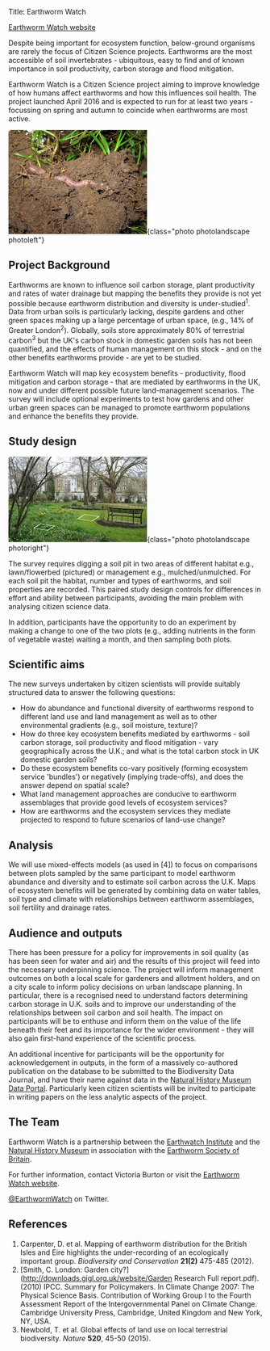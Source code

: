 Title: Earthworm Watch

<div class="text-center">
  <a href="http://earthwormwatch.org/" class="btn btn-primary btn-lg">
    Earthworm Watch website
  </a>
</div>

Despite being important for ecosystem function, below-ground organisms are
rarely the focus of Citizen Science projects. Earthworms are the most accessible
of soil invertebrates - ubiquitous, easy to find and of known importance in soil
productivity, carbon storage and flood mitigation.

Earthworm Watch is a Citizen Science project aiming to improve knowledge of how
humans affect earthworms and how this influences soil health. The project
launched April 2016 and is expected to run for at least two years - focussing on
spring and autumn to coincide when earthworms are most active.

![Photo of an earthworm by Victoria Burton](/images/photos/vb1.jpg){class="photo photolandscape photoleft"}

## Project Background

Earthworms are known to influence soil carbon storage, plant productivity and
rates of water drainage but mapping the benefits they provide is not yet
possible because earthworm distribution and diversity is under-studied<sup>1</sup>.
Data from urban soils is particularly lacking, despite gardens and other green
spaces making up a large percentage of urban space, (e.g., 14% of Greater
London<sup>2</sup>). Globally, soils store approximately 80% of terrestrial
carbon<sup>3</sup> but the UK's carbon stock in domestic garden soils has not
been quantified, and the effects of human management on this stock - and on the
other benefits earthworms provide - are yet to be studied.

Earthworm Watch will map key ecosystem benefits - productivity, flood mitigation
and carbon storage - that are mediated by earthworms in the UK, now and under
different possible future land-management scenarios. The survey will include
optional experiments to test how gardens and other urban green spaces can be
managed to promote earthworm populations and enhance the benefits they provide.

## Study design

![Photo showing two sampling plots](/images/photos/vb2.jpg){class="photo photolandscape photoright"}

The survey requires digging a soil pit in two areas of different habitat e.g.,
lawn/flowerbed (pictured) or management e.g., mulched/unmulched. For each soil
pit the habitat, number and types of earthworms, and soil properties are
recorded. This paired study design controls for differences in effort and ability
between participants, avoiding the main problem with analysing citizen science
data.

In addition, participants have the opportunity to do an experiment by making a
change to one of the two plots (e.g., adding nutrients in the form of vegetable
waste) waiting a month, and then sampling both plots.

## Scientific aims

The new surveys undertaken by citizen scientists
will provide suitably structured data to answer
the following questions:

* How do abundance and functional diversity of earthworms respond to different
    land use and land management as well as to other environmental gradients
    (e.g., soil moisture, texture)?
* How do three key ecosystem benefits mediated by earthworms - soil carbon
    storage, soil productivity and flood mitigation - vary geographically across
    the U.K.; and what is the total carbon stock in UK domestic garden soils?
* Do these ecosystem benefits co-vary positively (forming ecosystem service
    'bundles') or negatively (implying trade-offs), and does the answer depend
    on spatial scale?
* What land management approaches are conducive to earthworm assemblages that
    provide good levels of ecosystem services?
* How are earthworms and the ecosystem services they mediate projected to
    respond to future scenarios of land-use change?

## Analysis

We will use mixed-effects models (as used in [4]) to focus on comparisons
between plots sampled by the same participant to model earthworm abundance
and diversity and to estimate soil carbon across the U.K. Maps of ecosystem
benefits will be generated by combining data on water tables, soil type and
climate with relationships between earthworm assemblages, soil fertility and
drainage rates.

## Audience and outputs

There has been pressure for a policy for improvements in soil quality (as has
been seen for water and air) and the results of this project will feed into the
necessary underpinning science. The project will inform management outcomes on
both a local scale for gardeners and allotment holders, and on a city scale to
inform policy decisions on urban landscape planning. In particular, there is a
recognised need to understand factors determining carbon storage in U.K. soils
and to improve our understanding of the relationships between soil carbon and
soil health. The impact on participants will be to enthuse and inform them on
the value of the life beneath their feet and its importance for the wider
environment - they will also gain first-hand experience of the scientific
process.

An additional incentive for participants will be the opportunity for
acknowledgement in outputs, in the form of a massively co-authored publication
on the database to be submitted to the Biodiversity Data Journal, and have their
name against data in the
[Natural History Museum Data Portal](http://data.nhm.ac.uk/).
Particularly keen citizen scientists will be invited to participate in writing
papers on the less analytic aspects of the project.

## The Team
Earthworm Watch is a partnership between the
[Earthwatch Institute](http://eu.earthwatch.org/) and the
[Natural History Museum](http://www.nhm.ac.uk/) in association with the
[Earthworm Society of Britain](http://www.earthwormsoc.org.uk/).

For further information, contact Victoria Burton or visit the
[Earthworm Watch website](http://earthwormwatch.org).

[@EarthwormWatch](https://twitter.com/EarthwormWatch) on Twitter.

<h2>References</h2>

1. Carpenter, D. et al. Mapping of earthworm distribution for the British Isles and Eire
   highlights the under-recording of an ecologically important group.
   *Biodiversity and Conservation* **21(2)** 475-485 (2012).
2. [Smith, C. London: Garden city?](http://downloads.gigl.org.uk/website/Garden Research Full report.pdf).
   (2010) IPCC. Summary for Policymakers. In Climate Change 2007: The Physical Science Basis.
   Contribution of Working Group I to the Fourth Assessment Report of the
   Intergovernmental Panel on Climate Change. Cambridge University Press,
   Cambridge, United Kingdom and New York, NY, USA.
3. Newbold, T. et al. Global effects of land use on local terrestrial
   biodiversity. *Nature* **520**, 45-50 (2015).
